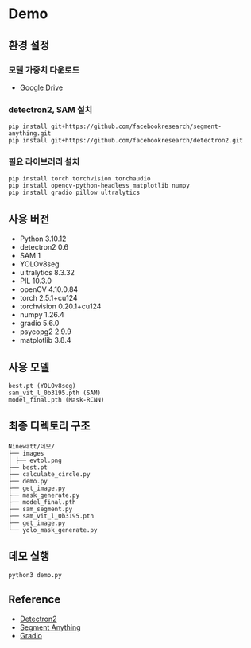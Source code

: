 # Demo

## 환경 설정
### 모델 가중치 다운로드
- [Google Drive](https://drive.google.com/file/d/1fNrkIfhOnGlnAF9g11uj0PHbQ1rkxtxc/view?usp=drive_link)

### detectron2, SAM 설치
```
pip install git+https://github.com/facebookresearch/segment-anything.git
pip install git+https://github.com/facebookresearch/detectron2.git
```

### 필요 라이브러리 설치
```
pip install torch torchvision torchaudio
pip install opencv-python-headless matplotlib numpy
pip install gradio pillow ultralytics
```

## 사용 버전
- Python 3.10.12
- detectron2 0.6
- SAM 1
- YOLOv8seg
- ultralytics 8.3.32
- PIL 10.3.0
- openCV 4.10.0.84
- torch 2.5.1+cu124
- torchvision 0.20.1+cu124
- numpy 1.26.4
- gradio 5.6.0
- psycopg2 2.9.9
- matplotlib 3.8.4

## 사용 모델
```
best.pt (YOLOv8seg)
sam_vit_l_0b3195.pth (SAM)
model_final.pth (Mask-RCNN)
```

## 최종 디렉토리 구조 
```
Ninewatt/데모/  
├── images  
│ ├── evtol.png  
├── best.pt    
├── calculate_circle.py  
├── demo.py  
├── get_image.py  
├── mask_generate.py  
├── model_final.pth  
├── sam_segment.py  
├── sam_vit_l_0b3195.pth  
├── get_image.py  
└── yolo_mask_generate.py
```

## 데모 실행
```
python3 demo.py
```

## Reference
- [Detectron2](https://github.com/facebookresearch/detectron2)
- [Segment Anything](https://github.com/facebookresearch/segment-anything)
- [Gradio](https://www.gradio.app/)